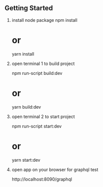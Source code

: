 
## Getting Started
1. install node package
    npm install 
    # or
    yarn install

2. open terminal 1 to build project

    npm run-script build:dev
    # or
    yarn build:dev

3. open terminal 2 to start project

    npm run-script start:dev
    # or

    yarn start:dev

4. open app on your browser for graphql test

    http://localhost:8090/graphql